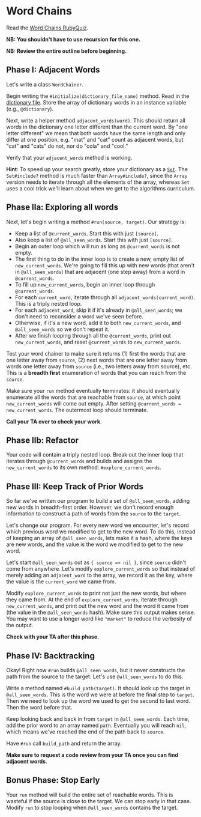 # Word Chains

Read the [Word Chains RubyQuiz][quiz].

**NB: You shouldn't have to use recursion for this one.**

**NB: Review the entire outline before beginning.**

## Phase I: Adjacent Words

Let's write a class `WordChainer`.

Begin writing the `#initialize(dictionary_file_name)` method. Read in
the [dictionary file][dictionary]. Store the array of dictionary words in an
instance variable (e.g., `@dictionary`).

Next, write a helper method `adjacent_words(word)`. This should
return all words in the dictionary one letter different than the
current word. By "one letter different" we mean that both words have the same length and only differ at one position, e.g. "mat" and "cat" count as adjacent words, but "cat" and "cats" do not, nor do "cola" and "cool."

Verify that your `adjacent_words` method is working.

**Hint**: To speed up your search greatly, store your dictionary as a
[`Set`][ruby-set]. The `Set#include?` method is much faster than `Array#include?`,
since the `Array` version needs to iterate through all the elements of
the array, whereas `Set` uses a cool trick we'll learn about when we
get to the algorithms curriculum.

## Phase IIa: Exploring all words

Next, let's begin writing a method `#run(source, target)`. Our
strategy is:

* Keep a list of `@current_words`. Start this with just `[source]`.
* Also keep a list of `@all_seen_words`. Start this with just
  `[source]`.
* Begin an outer loop which will run as long as `@current_words` is
  not empty.
* The first thing to do in the inner loop is to create a new, empty
  list of `new_current_words`. We're going to fill this up with new
  words (that aren't in `@all_seen_words`) that are adjacent (one step
  away) from a word in `@current_words`.
* To fill up `new_current_words`, begin an inner loop through
  `@current_words`.
* For each `current_word`, iterate through all
  `adjacent_words(current_word)`. This is a triply nested loop.
* For each `adjacent_word`, skip it if it's already in
  `@all_seen_words`; we don't need to reconsider a word we've seen
  before.
* Otherwise, if it's a new word, add it to both `new_current_words`,
  and `@all_seen_words` so we don't repeat it.
* After we finish looping through all the `@current_words`, print out
  `new_current_words`, and reset `@current_words` to
  `new_current_words`.

Test your word chainer to make sure it returns (1) first the words
that are one letter away from `source`, (2) next words that are one
letter away from words one letter away from `source` (i.e., two
letters away from source), etc. This is a **breadth first**
enumeration of words that you can reach from the `source`.

Make sure your `run` method eventually terminates: it should
eventually enumerate all the words that are reachable from `source`,
at which point `new_current_words` will come out empty. After setting
`@current_words = new_current_words`. The outermost loop should
terminate.

**Call your TA over to check your work**.

## Phase IIb: Refactor

Your code will contain a triply nested loop. Break out the inner loop
that iterates through `@current_words` and builds and assigns the
`new_current_words` to its own method: `#explore_current_words`.

## Phase III: Keep Track of Prior Words

So far we've written our program to build a set of `@all_seen_words`,
adding new words in breadth-first order. However, we don't record
enough information to construct a path of words from the `source` to
the `target`.

Let's change our program. For every new word we encounter, let's
record which previous word we modified to get to the new word. To do
this, instead of keeping an array of `@all_seen_words`, lets make it a
hash, where the keys are new words, and the value is the word we
modified to get to the new word.

Let's start `@all_seen_words` out as `{ source => nil }`, since
`source` didn't come from anywhere. Let's modify
`explore_current_words` so that instead of merely adding an
`adjacent_word` to the array, we record it as the key, where the value
is the `current_word` we came from.

Modify `explore_current_words` to print not just the new words, but
where they came from. At the end of `explore_current_words`, iterate
through `new_current_words`, and print out the new word and the word
it came from (the value in the `@all_seen_words` hash). Make sure this
output makes sense. You may want to use a longer word like `"market"`
to reduce the verbosity of the output.

**Check with your TA after this phase.**

## Phase IV: Backtracking

Okay! Right now `#run` builds `@all_seen_words`, but it never
constructs the path from the source to the target. Let's use
`@all_seen_words` to do this.

Write a method named `#build_path(target)`. It should look up the
target in `@all_seen_words`. This is the word we were at before the
final step to `target`. Then we need to look up the word we used to
get the second to last word. Then the word before that.

Keep looking back and back in from `target` in
`@all_seen_words`. Each time, add the prior word to an array named
`path`. Eventually you will reach `nil`, which means we've reached the
end of the path back to `source`.

Have `#run` call `build_path` and return the array.

**Make sure to request a code review from your TA once you can find
adjacent words**.

## Bonus Phase: Stop Early

Your `run` method will build the entire set of reachable words. This
is wasteful if the source is close to the target. We can stop early in
that case. Modify `run` to stop looping when `@all_seen_words`
contains the target.

[quiz]: http://rubyquiz.com/quiz44.html
[quiz-wayback]: http://web.archive.org/web/20130215052516/http://rubyquiz.com/quiz44.html
[dictionary]: ./dictionary.txt
[ruby-set]: http://ruby-doc.org/stdlib-2.3.1/libdoc/set/rdoc/Set.html
